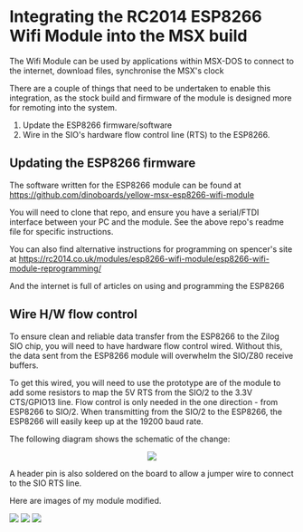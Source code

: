 # Integrating the RC2014 ESP8266 Wifi Module into the MSX build

The Wifi Module can be used by applications within MSX-DOS to connect to the internet, download files, synchronise the MSX's clock

There are a couple of things that need to be undertaken to enable this integration, as the stock build and firmware of the module is designed more for remoting into the system.

1. Update the ESP8266 firmware/software
2. Wire in the SIO's hardware flow control line (RTS) to the ESP8266.

## Updating the ESP8266 firmware

The software written for the ESP8266 module can be found at https://github.com/dinoboards/yellow-msx-esp8266-wifi-module

You will need to clone that repo, and ensure you have a serial/FTDI interface between your PC and the module.  See the above repo's readme file for specific instructions.

You can also find alternative instructions for programming on spencer's site at https://rc2014.co.uk/modules/esp8266-wifi-module/esp8266-wifi-module-reprogramming/

And the internet is full of articles on using and programming the ESP8266

## Wire H/W flow control

To ensure clean and reliable data transfer from the ESP8266 to the Zilog SIO chip, you will need to have hardware flow control wired.  Without this, the data sent from the ESP8266 module will overwhelm the SIO/Z80 receive buffers.

To get this wired, you will need to use the prototype are of the module to add some resistors to map the 5V RTS from the SIO/2 to the 3.3V CTS/GPIO13 line.  Flow control is only needed in the one direction - from ESP8266 to SIO/2.  When transmitting from the SIO/2 to the ESP8266, the ESP8266 will easily keep up at the 19200 baud rate.

The following diagram shows the schematic of the change:

<p align="center">
<image src="./schematic.png">
</p>

A header pin is also soldered on the board to allow a jumper wire to connect to the SIO RTS line.

Here are images of my module modified.

<image src="./image1.jpg">
<image src="./image2.jpg">
<image src="./image3.jpg">
